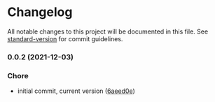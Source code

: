 # Changelog

All notable changes to this project will be documented in this file. See [standard-version](https://github.com/conventional-changelog/standard-version) for commit guidelines.

### 0.0.2 (2021-12-03)


### Chore

* initial commit, current version ([6aeed0e](https://github.com/dnb-org/dnb-hugo-opensearch/commit/6aeed0e2bc1450c07048fc201c6369e708523427))
